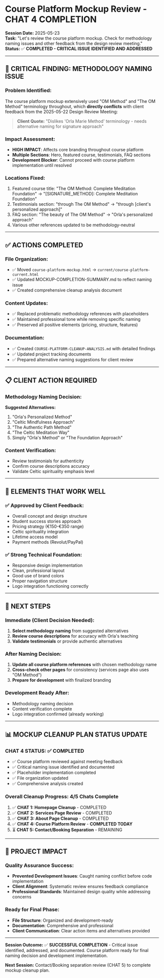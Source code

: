 # Course Platform Mockup Review - CHAT 4 COMPLETION

**Session Date:** 2025-05-23  
**Task:** "Let's review the course platform mockup. Check for methodology naming issues and other feedback from the design review meeting."  
**Status:** ✅ **COMPLETED - CRITICAL ISSUE IDENTIFIED AND ADDRESSED**

---

## 🎯 **CRITICAL FINDING: METHODOLOGY NAMING ISSUE**

### **Problem Identified:**
The course platform mockup extensively used "OM Method" and "The OM Method" terminology throughout, which **directly conflicts** with client feedback from the 2025-05-22 Design Review Meeting:

> **Client Quote:** "Dislikes 'Orla Marie Method' terminology - needs alternative naming for signature approach"

### **Impact Assessment:**
- **HIGH IMPACT**: Affects core branding throughout course platform
- **Multiple Sections**: Hero, featured course, testimonials, FAQ sections
- **Development Blocker**: Cannot proceed with course platform implementation until resolved

### **Locations Fixed:**
1. Featured course title: "The OM Method: Complete Meditation Foundation" → "[SIGNATURE_METHOD]: Complete Meditation Foundation"
2. Testimonials section: "through The OM Method" → "through [client's personalized approach]"
3. FAQ section: "The beauty of The OM Method" → "Orla's personalized approach"
4. Various other references updated to be methodology-neutral

---

## ✅ **ACTIONS COMPLETED**

### **File Organization:**
- ✅ Moved `course-platform-mockup.html` → `current/course-platform-current.html`
- ✅ Updated MOCKUP-COMPLETION-SUMMARY.md to reflect naming issue
- ✅ Created comprehensive cleanup analysis document

### **Content Updates:**
- ✅ Replaced problematic methodology references with placeholders
- ✅ Maintained professional tone while removing specific naming
- ✅ Preserved all positive elements (pricing, structure, features)

### **Documentation:**
- ✅ Created `COURSE-PLATFORM-CLEANUP-ANALYSIS.md` with detailed findings
- ✅ Updated project tracking documents
- ✅ Prepared alternative naming suggestions for client review

---

## 📋 **CLIENT ACTION REQUIRED**

### **Methodology Naming Decision:**
**Suggested Alternatives:**
1. "Orla's Personalized Method"
2. "Celtic Mindfulness Approach" 
3. "The Authentic Path Method"
4. "The Celtic Meditation Way"
5. Simply "Orla's Method" or "The Foundation Approach"

### **Content Verification:**
- Review testimonials for authenticity
- Confirm course descriptions accuracy
- Validate Celtic spirituality emphasis level

---

## 🎨 **ELEMENTS THAT WORK WELL**

### **✅ Approved by Client Feedback:**
- Overall concept and design structure
- Student success stories approach
- Pricing strategy (€150-€350 range)
- Celtic spirituality integration
- Lifetime access model
- Payment methods (Revolut/PayPal)

### **✅ Strong Technical Foundation:**
- Responsive design implementation
- Clean, professional layout
- Good use of brand colors
- Proper navigation structure
- Logo integration functioning correctly

---

## 🔄 **NEXT STEPS**

### **Immediate (Client Decision Needed):**
1. **Select methodology naming** from suggested alternatives
2. **Review course descriptions** for accuracy with Orla's teaching
3. **Validate testimonials** or provide authentic alternatives

### **After Naming Decision:**
1. **Update all course platform references** with chosen methodology name
2. **Cross-check other pages** for consistency (services page also uses "OM Method")
3. **Prepare for development** with finalized branding

### **Development Ready After:**
- Methodology naming decision
- Content verification complete
- Logo integration confirmed (already working)

---

## 📊 **MOCKUP CLEANUP PLAN STATUS UPDATE**

### **CHAT 4 STATUS: ✅ COMPLETED**
- ✅ Course platform reviewed against meeting feedback
- ✅ Critical naming issue identified and documented
- ✅ Placeholder implementation completed
- ✅ File organization updated
- ✅ Comprehensive analysis created

### **Overall Cleanup Progress: 4/5 Chats Complete**
1. ✅ **CHAT 1: Homepage Cleanup** - COMPLETED
2. ✅ **CHAT 2: Services Page Review** - COMPLETED  
3. ✅ **CHAT 3: About Page Cleanup** - COMPLETED
4. ✅ **CHAT 4: Course Platform Review** - **COMPLETED TODAY**
5. ⏳ **CHAT 5: Contact/Booking Separation** - REMAINING

---

## 🚀 **PROJECT IMPACT**

### **Quality Assurance Success:**
- **Prevented Development Issues**: Caught naming conflict before code implementation
- **Client Alignment**: Systematic review ensures feedback compliance
- **Professional Standards**: Maintained design quality while addressing concerns

### **Ready for Final Phase:**
- **File Structure**: Organized and development-ready
- **Documentation**: Comprehensive and professional
- **Client Communication**: Clear action items and alternatives provided

---

**Session Outcome:** ✅ **SUCCESSFUL COMPLETION** - Critical issue identified, addressed, and documented. Course platform ready for final naming decision and development implementation.

**Next Session:** Contact/Booking separation review (CHAT 5) to complete mockup cleanup plan.